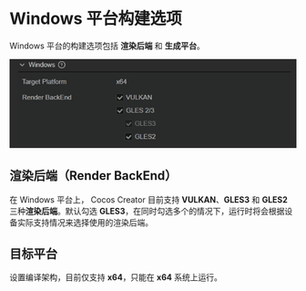 # Windows 平台构建选项

Windows 平台的构建选项包括 **渲染后端** 和 **生成平台**。

![build-options-windows](./images/build-options-windows.png)

## 渲染后端（Render BackEnd）

在 Windows 平台上， Cocos Creator 目前支持 **VULKAN**、**GLES3** 和 **GLES2** 三种**渲染后端**。默认勾选 **GLES3**，在同时勾选多个的情况下，运行时将会根据设备实际支持情况来选择使用的渲染后端。

## 目标平台

设置编译架构，目前仅支持 **x64**，只能在 **x64** 系统上运行。
